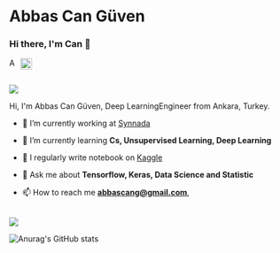 # Abbas Can Güven



### Hi there, I'm Can 👋  

</a>
<a href="https://www.linkedin.com/in/abbascanguven/">
  <img align="left" alt="Anurag Hazra | Twitter" width="17px " src="https://i.stack.imgur.com/gVE0j.png" />
</a>

<a href="https://twitter.com/abbascanguven">
  <img align="left" alt="Anurag's Discord" width="21px" src="https://www.freepnglogos.com/uploads/twitter-logo-png/twitter-logo-vector-png-clipart-1.png" />
</a>

<br />
<br />

![](https://komarev.com/ghpvc/?username=your-github-abbascanguven)


Hi, I'm Abbas Can Güven, Deep LearningEngineer from Ankara, Turkey.

- 🔭 I’m currently working at [Synnada](https://www.synnada.ai/)

- 🌱 I’m currently learning **Cs, Unsupervised Learning, Deep Learning**

- 📝 I regularly write notebook on [Kaggle](https://www.kaggle.com/abbascanguven)

- 💬 Ask me about **Tensorflow, Keras, Data Science and Statistic**

- 📫 How to reach me **abbascang@gmail.com**,  


<br />

</a>
<a href="https://github.com/anuraghazra/github-readme-stats">
  <!-- Change the `github-readme-stats.anuraghazra1.vercel.app` to `github-readme-stats.vercel.app`  -->
  <img align="center" src="https://github-readme-stats.anuraghazra1.vercel.app/api/top-langs/?username=abbascanguven&layout=compact&theme=material-palenight" />
</a>

<br />

![Anurag's GitHub stats](https://github-readme-stats.vercel.app/api?username=abbascanguven&show_icons=true&theme=material-palenight)





<!--![snake svg](https://github.com/abbascanguven/abbascanguven/blob/output/github-contribution-grid-snake.svg)



<!--
**abbascanguven/abbascanguven** is a ✨ _special_ ✨ repository because its `README.md` (this file) appears on your GitHub profile.

Here are some ideas to get you started:

- 🔭 I’m currently working on ...
- 🌱 I’m currently learning ...
- 👯 I’m looking to collaborate on ...
- 🤔 I’m looking for help with ...
- 💬 Ask me about ...
- 📫 How to reach me: ...
- 😄 Pronouns: ...
- ⚡ Fun fact: ...
-->
